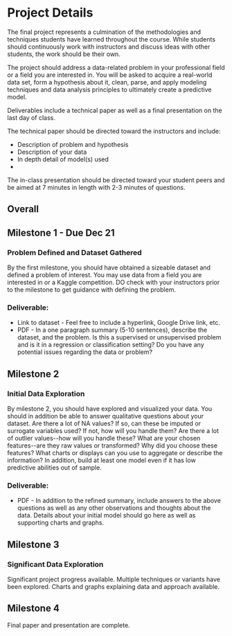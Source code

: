 # Project Details
The final project represents a culmination of the methodologies and techniques students have learned throughout the course. While students should continuously work with instructors and discuss ideas with other students, the work should be their own.

The project should address a data-related problem in your professional field or a field you are interested in. You will be asked to acquire a real-world data set, form a hypothesis about it, clean, parse, and apply modeling techniques and data analysis principles to ultimately create a predictive model.

Deliverables include a technical paper as well as a final presentation on the last day of class.  

The technical paper should be directed toward the instructors and include:
* Description of problem and hypothesis
* Description of your data
* In depth detail of model(s) used
* 


The in-class presentation should be directed toward your student peers and be aimed at 7 minutes in length with 2-3 minutes of questions. 

##  Overall


## Milestone 1 - Due Dec 21
### Problem Defined and Dataset Gathered
By the first milestone, you should have obtained a sizeable dataset and defined a problem of interest. You may use data from a field you are interested in or a Kaggle competition. DO check with your instructors prior to the milestone to get guidance with defining the problem. 

### Deliverable:
* Link to dataset - Feel free to include a hyperlink, Google Drive link, etc.
* PDF - In a one paragraph summary (5-10 sentences), describe the dataset, and the problem. Is this a supervised or unsupervised problem and is it in a regression or classification setting? Do you have any potential issues regarding the data or problem?


## Milestone 2
### Initial Data Exploration
By milestone 2, you should have explored and visualized your data. You should in addition be able to answer qualitative questions about your dataset. Are there a lot of NA values? If so, can these be imputed or surrogate variables used? If not, how will you handle them? Are there a lot of outlier values--how will you handle these? What are your chosen features--are they raw values or transformed? Why did you choose these features? What charts or displays can you use to aggregate or describe the information? In addition, build at least one model even if it has low predictive abilities out of sample. 

### Deliverable:
* PDF - In addition to the refined summary, include answers to the above questions as well as any other observations and thoughts about the data. Details about your initial model should go here as well as supporting charts and graphs. 


## Milestone 3
### Significant Data Exploration

Significant project progress available. Multiple techniques or variants have been explored. Charts and graphs explaining data and approach available.

## Milestone 4
Final paper and presentation are complete. 
